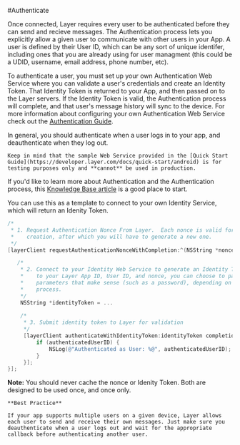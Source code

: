 #Authenticate

Once connected, Layer requires every user to be authenticated before they can send and recieve messages. The Authentication process lets you explicitly allow a given user to communicate with other users in your App. A user is defined by their User ID, which can be any sort of unique identifer, including ones that you are already using for user managment (this could be a UDID, username, email address, phone number, etc).

To authenticate a user, you must set up your own Authentication Web Service where you can validate a user's credentials and create an Identity Token. That Identity Token is returned to your App, and then passed on to the Layer servers. If the Identity Token is valid, the Authentication process will complete, and that user's message history will sync to the device. For more information about configuring your own Authentication Web Service check out the [Authentication Guide](https://developer.layer.com/docs/guides#authentication).

In general, you should authenticate when a user logs in to your app, and deauthenticate when they log out.

```emphasis
Keep in mind that the sample Web Service provided in the [Quick Start Guide](https://developer.layer.com/docs/quick-start/android) is for testing purposes only and **cannot** be used in production.
```

If you'd like to learn more about Authentication and the Authentication process, this [Knowledge Base article](https://support.layer.com/hc/en-us/articles/204225940-How-does-Authentication-work-) is a good place to start. 

You can use this as a template to connect to your own Identity Service, which will return an Idenity Token.

```objective-c
/*
 * 1. Request Authentication Nonce From Layer.  Each nonce is valid for 10 minutes after 
 *    creation, after which you will have to generate a new one.
 */
[layerClient requestAuthenticationNonceWithCompletion:^(NSString *nonce, NSError *error) {

   /*
    * 2. Connect to your Identity Web Service to generate an Identity Token. In addition 
    *    to your Layer App ID, User ID, and nonce, you can choose to pass in any other 
    *    parameters that make sense (such as a password), depending on your App's login 
    *    process.
    */
    NSString *identityToken = ...
   
    /*
     * 3. Submit identity token to Layer for validation
     */
     [layerClient authenticateWithIdentityToken:identityToken completion:^(NSString *authenticatedUserID, NSError *error) {
         if (authenticatedUserID) {
             NSLog(@"Authenticated as User: %@", authenticatedUserID);
         }
     }];
}];
```

<b>Note:</b> You should never cache the nonce or Idenity Token. Both are designed to be used once, and once only.

```emphasis
**Best Practice**

If your app supports multiple users on a given device, Layer allows each user to send and receive their own messages. Just make sure you deauthenticate when a user logs out and wait for the appropriate callback before authenticating another user.
```
